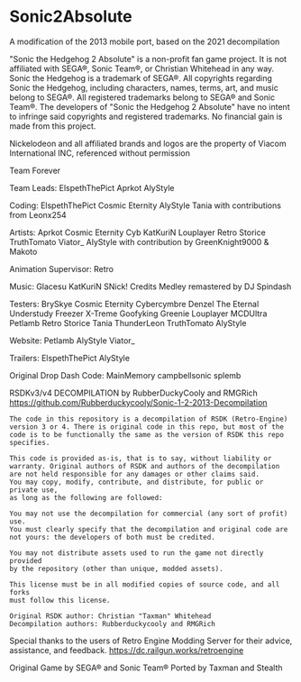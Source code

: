 # Sonic2Absolute
 A modification of the 2013 mobile port, based on the 2021 decompilation

 
"Sonic the Hedgehog 2 Absolute" is a non-profit fan game project. It is not
affiliated with SEGA®, Sonic Team®, or Christian Whitehead in any way.
Sonic the Hedgehog is a trademark of SEGA®. All copyrights regarding Sonic
the Hedgehog, including characters, names, terms, art, and music belong to
SEGA®. All registered trademarks belong to SEGA® and Sonic Team®. The
developers of "Sonic the Hedgehog 2 Absolute" have no intent to infringe said
copyrights and registered trademarks. No financial gain is made from this
project.

Nickelodeon and all affiliated brands and logos are the property of Viacom
International INC, referenced without permission


Team Forever

Team Leads:
ElspethThePict
Aprkot
AlyStyle

Coding:
ElspethThePict
Cosmic Eternity
AlyStyle
Tania
with contributions from Leonx254

Artists:
Aprkot
Cosmic Eternity
Cyb
KatKuriN
Louplayer
Retro
Storice
TruthTomato
Viator_
AlyStyle
with contribution by GreenKnight9000 & Makoto

Animation Supervisor:
Retro

Music:
Glacesu
KatKuriN
SNick!
Credits Medley remastered by DJ Spindash

Testers:
BrySkye
Cosmic Eternity
Cybercymbre
Denzel The Eternal Understudy
Freezer X-Treme
Goofyking
Greenie
Louplayer
MCDUltra
Petlamb
Retro
Storice
Tania
ThunderLeon
TruthTomato
AlyStyle

Website:
Petlamb
AlyStyle
Viator_

Trailers:
ElspethThePict
AlyStyle





Original Drop Dash Code:
MainMemory
campbellsonic
splemb


RSDKv3/v4 DECOMPILATION by RubberDuckyCooly and RMGRich
	https://github.com/Rubberduckycooly/Sonic-1-2-2013-Decompilation

	The code in this repository is a decompilation of RSDK (Retro-Engine)
	version 3 or 4. There is original code in this repo, but most of the
	code is to be functionally the same as the version of RSDK this repo
	specifies.

	This code is provided as-is, that is to say, without liability or
	warranty. Original authors of RSDK and authors of the decompilation
	are not held responsible for any damages or other claims said.
	You may copy, modify, contribute, and distribute, for public or private use,
	as long as the following are followed:

	You may not use the decompilation for commercial (any sort of profit) use.
	You must clearly specify that the decompilation and original code are
	not yours: the developers of both must be credited.

	You may not distribute assets used to run the game not directly provided
	by the repository (other than unique, modded assets).

	This license must be in all modified copies of source code, and all forks
	must follow this license.

	Original RSDK author: Christian "Taxman" Whitehead
	Decompilation authors: Rubberduckycooly and RMGRich


Special thanks to the users of Retro Engine Modding Server
for their advice, assistance, and feedback.
	https://dc.railgun.works/retroengine

Original Game by SEGA® and Sonic Team®
Ported by Taxman and Stealth

